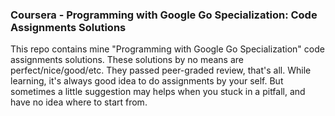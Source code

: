 ### Coursera - Programming with Google Go Specialization: Code Assignments Solutions

This repo contains mine "Programming with Google Go Specialization" code assignments solutions. 
These solutions by no means are perfect/nice/good/etc. They passed peer-graded review, that's all.
While learning, it's always good idea to do assignments by your self. 
But sometimes a little suggestion may helps when you stuck in a pitfall, 
and have no idea where to start from.

